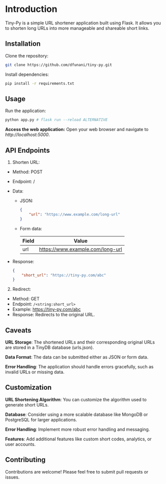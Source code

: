 # Introduction

Tiny-Py is a simple URL shortener application built using Flask. It allows you to shorten long URLs into more manageable and shareable short links.

## Installation

Clone the repository:

```Bash
git clone https://github.com/dfunani/tiny-py.git
```

Install dependencies:

```Bash
pip install -r requirements.txt
```

## Usage

Run the application:

```Bash
python app.py # flask run --reload ALTERNATIVE
```

**Access the web application:** Open your web browser and navigate to *http://localhost:5000*.


## API Endpoints

1. Shorten URL:

 - Method: POST
 - Endpoint: /
 - Data:
   - JSON:

        ```JSON
        {
            "url": "https://www.example.com/long-url"
        }
        ```

    - Form data:

        | Field | Value |
        |---|---|
        | url | https://www.example.com/long-url |

 - Response:
    ```JSON
    {
        "short_url": "https://tiny-py.com/abc"
    }
    ```

2. Redirect:

 - Method: GET
 - Endpoint: `/<string:short_url>`
 - Example: https://tiny-py.com/abc
 - Response: Redirects to the original URL.

## Caveats
**URL Storage**: The shortened URLs and their corresponding original URLs are stored in a TinyDB database (urls.json).

**Data Format**: The data can be submitted either as JSON or form data.

**Error Handling**: The application should handle errors gracefully, such as invalid URLs or missing data.

## Customization
**URL Shortening Algorithm**: You can customize the algorithm used to generate short URLs.

**Database**: Consider using a more scalable database like MongoDB or PostgreSQL for larger applications.

**Error Handling**: Implement more robust error handling and messaging.

**Features**: Add additional features like custom short codes, analytics, or user accounts.

## Contributing
Contributions are welcome! Please feel free to submit pull requests or issues.